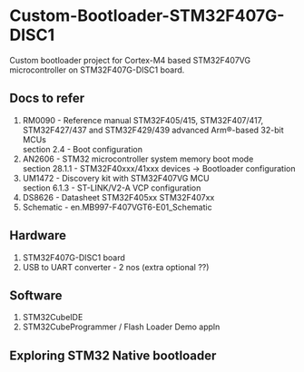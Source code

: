 # Custom-Bootloader-STM32F407G-DISC1
Custom bootloader project for Cortex-M4 based STM32F407VG microcontroller on STM32F407G-DISC1 board.

## Docs to refer
1. RM0090 - Reference manual STM32F405/415, STM32F407/417, STM32F427/437 and STM32F429/439 advanced Arm®-based 32-bit MCUs  
   section 2.4 - Boot configuration
2. AN2606 - STM32 microcontroller system memory boot mode  
   section 28.1.1 - STM32F40xxx/41xxx devices -> Bootloader configuration
3. UM1472 - Discovery kit with STM32F407VG MCU  
   section 6.1.3 - ST-LINK/V2-A VCP configuration
4. DS8626 - Datasheet STM32F405xx STM32F407xx
5. Schematic - en.MB997-F407VGT6-E01_Schematic   


## Hardware
1. STM32F407G-DISC1 board
2. USB to UART converter - 2 nos (extra optional ??)

## Software
1. STM32CubeIDE
2. STM32CubeProgrammer / Flash Loader Demo appln

## Exploring STM32 Native bootloader
